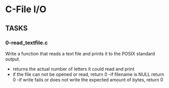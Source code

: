 # C-File I/O

## TASKS

### 0-read_textfile.c
Write a function that reads a text file and prints it to the POSIX standard output.
- returns the actual number of letters it could read and print
- if the file can not be opened or read, return 0
-if filename is NULL return 0
-if write fails or does not write the expected amount of bytes, return 0
